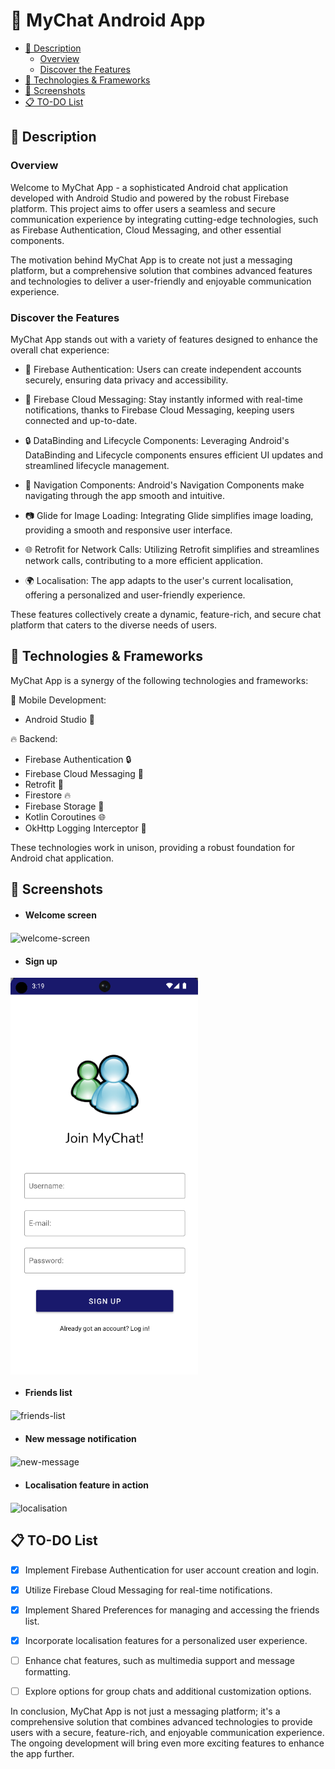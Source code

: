# 🚀 MyChat Android App

* [📝 Description](#description)
  * [Overview](#overview)
  * [Discover the Features](#features)
* [🔧 Technologies & Frameworks](#technologies)
* [📸 Screenshots](#screenshots)
* [📋 TO-DO List](#todo)
## <a name="description"></a> 📝 Description

### <a name="overview"></a> Overview
Welcome to MyChat App - a sophisticated Android chat application developed with Android Studio and powered by the robust Firebase platform. This project aims to offer users a seamless and secure communication experience by integrating cutting-edge technologies, such as Firebase Authentication, Cloud Messaging, and other essential components.

The motivation behind MyChat App is to create not just a messaging platform, but a comprehensive solution that combines advanced features and technologies to deliver a user-friendly and enjoyable communication experience.

### <a name="features"></a> Discover the Features
MyChat App stands out with a variety of features designed to enhance the overall chat experience:

* 📱 Firebase Authentication: Users can create independent accounts securely, ensuring data privacy and accessibility.
  
* 📡 Firebase Cloud Messaging: Stay instantly informed with real-time notifications, thanks to Firebase Cloud Messaging, keeping users connected and up-to-date.
  
* 🔒 DataBinding and Lifecycle Components: Leveraging Android's DataBinding and Lifecycle components ensures efficient UI updates and streamlined lifecycle management.
  
* 🔄 Navigation Components: Android's Navigation Components make navigating through the app smooth and intuitive.
* 📷 Glide for Image Loading: Integrating Glide simplifies image loading, providing a smooth and responsive user interface.
* 🌐 Retrofit for Network Calls: Utilizing Retrofit simplifies and streamlines network calls, contributing to a more efficient application.
* 🌍 Localisation: The app adapts to the user's current localisation, offering a personalized and user-friendly experience.

These features collectively create a dynamic, feature-rich, and secure chat platform that caters to the diverse needs of users.

## <a name="technologies"></a> 🔧 Technologies & Frameworks

MyChat App is a synergy of the following technologies and frameworks:

📱 Mobile Development:

* Android Studio 🚀

🔥 Backend:

* Firebase Authentication 🔒
* Firebase Cloud Messaging 📡
* Retrofit 🔄
* Firestore 🔥
* Firebase Storage 📂
* Kotlin Coroutines 🌐
* OkHttp Logging Interceptor 📶

These technologies work in unison, providing a robust foundation for Android chat application.

## <a name="screenshots"></a> 📸 Screenshots

* #### Welcome screen

<img src="screenshots/welcome_screen.png" alt="welcome-screen" align="center" width="300">
<br>

* #### Sign up

<img src="screenshots/sign_up.png" alt="sign-up" align="center" width="300">
<br>

* #### Friends list

<img src="screenshots/friends_list.png" alt="friends-list" align="center" width="300">
<br>

* #### New message notification

<img src="screenshots/new_message.png" alt="new-message" align="center" width="300">
<br>

* #### Localisation feature in action

<img src="screenshots/localisation.png" alt="localisation" align="center" width="300">

## <a name="todo"></a> 📋 TO-DO List

 - [x] Implement Firebase Authentication for user account creation and login.
 - [x] Utilize Firebase Cloud Messaging for real-time notifications.
 - [x] Implement Shared Preferences for managing and accessing the friends list.
 - [x] Incorporate localisation features for a personalized user experience.
 - [ ] Enhance chat features, such as multimedia support and message formatting.
 - [ ] Explore options for group chats and additional customization options.


In conclusion, MyChat App is not just a messaging platform; it's a comprehensive solution that combines advanced technologies to provide users with a secure, feature-rich, and enjoyable communication experience. The ongoing development will bring even more exciting features to enhance the app further.
